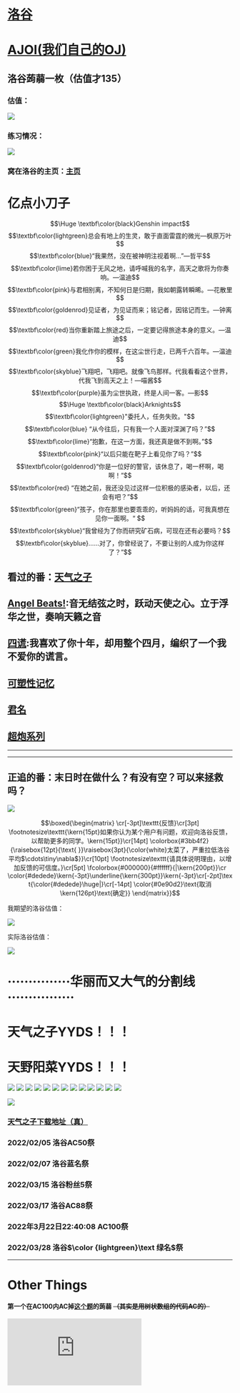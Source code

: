 # [洛谷](www.luogu.com.cn)

# [AJOI(我们自己的OJ)](http://47.103.34.21:8888/)

## 洛谷蒟蒻一枚（估值才135）
### 估值：
![](https://luogu.wao3.cn/api/guzhi?id=631713&scores=100,31,0,4,0)

### 练习情况：
![](https://statcard.vercel.app/api?id=631713)

### 窝在洛谷的主页：[主页](https://www.luogu.com.cn/user/631713)

# 亿点小刀子
 $$\Huge \textbf\color{black}Genshin impact$$
$$\textbf\color{lightgreen}总会有地上的生灵，敢于直面雷霆的微光—枫原万叶$$
$$\textbf\color{blue}“我果然，没在被神明注视着啊…”—哲平$$
$$\textbf\color{lime}若你困于无风之地，请呼喊我的名字，高天之歌将为你奏响。—温迪$$
$$\textbf\color{pink}与君相别离，不知何日是归期，我如朝露转瞬晞。—花散里$$
$$\textbf\color{goldenrod}见证者，为见证而来；铭记者，因铭记而生。—钟离$$
$$\textbf\color{red}当你重新踏上旅途之后，一定要记得旅途本身的意义。—温迪$$
$$\textbf\color{green}我化作你的模样，在这尘世行走，已两千六百年。—温迪$$
$$\textbf\color{skyblue}飞翔吧，飞翔吧。就像飞鸟那样。代我看看这个世界，代我飞到高天之上！—喵酱$$
$$\textbf\color{purple}虽为尘世执政，终是人间一客。—影$$
$$\Huge \textbf\color{black}Arknights$$
$$\textbf\color{lightgreen}"委托人，任务失败。"$$
$$\textbf\color{blue} “从今往后，只有我一个人面对深渊了吗？”$$
$$\textbf\color{lime}“抱歉，在这一方面，我还真是做不到啊。”$$
$$\textbf\color{pink}“以后只能在靶子上看见你了吗？”$$
$$\textbf\color{goldenrod}“你是一位好的警官，该休息了，喝一杯啊，喝啊！”$$
$$\textbf\color{red} “在她之前，我还没见过这样一位积极的感染者，以后，还会有吧？”$$
$$\textbf\color{green}“孩子，你在那里也要乖乖的，听妈妈的话，可我真想在见你一面啊。“ $$
$$\textbf\color{skyblue}“我曾经为了你而研究矿石病，可现在还有必要吗？$$
$$\textbf\color{skyblue}……对了，你曾经说了，不要让别的人成为你这样了？”$$


## 看过的番：[天气之子](https://www.bilibili.com/bangumi/play/ss33343?theme=movie&spm_id_from=333.337.0.0)

## [Angel Beats!](https://www.bilibili.com/bangumi/play/ss959/?from=search&seid=571352715164019495&spm_id_from=333.337.0.0):音无结弦之时，跃动天使之心。立于浮华之世，奏响天籁之音

## [四谎](https://www.bilibili.com/bangumi/play/ss1699?spm_id_from=333.999.0.0):我喜欢了你十年，却用整个四月，编织了一个我不爱你的谎言。

## [可塑性记忆](https://www.bilibili.com/bangumi/play/ss1552?spm_id_from=333.999.0.0)

## [君名](https://www.bilibili.com/bangumi/play/ss12044?theme=movie&spm_id_from=333.337.0.0)

## [超炮系列](https://www.bilibili.com/bangumi/play/ss425?spm_id_from=333.337.0.0)



------------


------------




## 正追的番：末日时在做什么？有没有空？可以来拯救吗？

![](https://ipcounter.ihcr.top/?mode=2&mail=2877521617@qq.com&qq=2877521617&gh=%EF%BC%9F%EF%BC%9F%EF%BC%9F&lg=Amano_Hina&qq=2877521617)

$$\boxed{\begin{matrix}
\cr[-3pt]\texttt{反馈}\cr[3pt]
\footnotesize\texttt{\kern{15pt}如果你认为某个用户有问题，欢迎向洛谷反馈，以帮助更多的同学。\kern{15pt}}\cr[14pt]
\colorbox{#3bb4f2}{\raisebox{12pt}{\text{ }}\raisebox{3pt}{\color{white}太菜了，严重拉低洛谷平均$\cdots\tiny\nabla$}}\cr[10pt]
\footnotesize\texttt{请具体说明理由，以增加反馈的可信度。}\cr[5pt]
\fcolorbox{#000000}{#ffffff}{|\kern{200pt}}\cr
\color{#dedede}\kern{-3pt}\underline{\kern{300pt}}\kern{-3pt}\cr[-2pt]\text{\color{#dedede}\huge|}\cr[-14pt]
\color{#0e90d2}\text{取消\kern{126pt}\text{确定}}
\end{matrix}}$$

我期望的洛谷估值：

![](https://luogu.wao3.cn/api/guzhi?id=631713&scores=100,100,100,100,100)

实际洛谷估值：

![](https://luogu.wao3.cn/api/guzhi?id=631713&scores=100,31,0,4,0)


# ···············华丽而又大气的分割线················


# 天气之子YYDS！！！
# 天野阳菜YYDS！！！

![](https://cdn.luogu.com.cn/upload/image_hosting/lctlqzcs.png)
![](https://cdn.luogu.com.cn/upload/image_hosting/6yxam56c.png)
![](https://cdn.luogu.com.cn/upload/image_hosting/1d7e0nwx.png)
![](https://cdn.luogu.com.cn/upload/image_hosting/mtg7vgq6.png)
![](https://cdn.luogu.com.cn/upload/image_hosting/b06l59j1.png)
![](https://cdn.luogu.com.cn/upload/image_hosting/u02kngs6.png)
![](https://cdn.luogu.com.cn/upload/image_hosting/znep4cv4.png)
![](https://cdn.luogu.com.cn/upload/image_hosting/40geohug.png)
![](https://img5.vilipix.com/picture/pages/regular/2021/07/09/14/03/78307689_p0_master1200.jpg?x-oss-process=image/resize,m_fill,w_1000)
![](https://img5.vilipix.com/picture/pages/regular/2021/05/21/21/03/77616141_p0_master1200.jpg?x-oss-process=image/resize,m_fill,w_1000)
![](https://img5.vilipix.com/picture/pages/regular/2021/06/06/11/24/76184284_p0_master1200.jpg?x-oss-process=image/resize,m_fill,w_1000)
![](https://img5.vilipix.com/picture/pages/regular/2021/07/09/14/12/76613315_p0_master1200.jpg?x-oss-process=image/resize,m_fill,w_1000)
![](https://img5.vilipix.com/picture/pages/regular/2021/04/25/18/20/75856692_p0_master1200.jpg?x-oss-process=image/resize,m_fill,w_1000)

![](bilibili:BV1CE411a74Y)

### [天气之子下载地址（真）](https://www.aliyundrive.com/s/f7embB7899W)

### 2022/02/05 洛谷AC50祭

### 2022/02/07 洛谷蓝名祭

### 2022/03/15 洛谷粉丝5祭

### 2022/03/17 洛谷AC88祭

### 2022年3月22日22:40:08  AC100祭

### 2022/03/28 洛谷$\color {lightgreen}\text 绿名$祭
------------
# Other Things

#### 第一个在AC100内AC掉[这个题](https://www.luogu.com.cn/problem/P8218)的蒟蒻 ~~（其实是用树状数组的代码AC的）~~
![](http://img.xjh.me/random_img.php?type=bg&ctype=nature&return=302)
